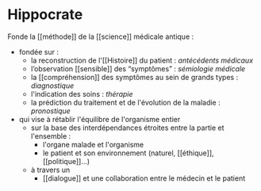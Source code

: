 # Hippocrate

Fonde la [[méthode]] de la [[science]] médicale antique :
  - fondée sur :
    - la reconstruction de l'[[Histoire]] du patient : *antécédents médicaux*
    - l’observation [[sensible]] des “symptômes” : *sémiologie médicale*
    - la [[compréhension]] des symptômes au sein de grands types : *diagnostique*
    - l'indication des soins : *thérapie*
    - la prédiction du traitement et de l'évolution de la maladie : *pronostique*
  - qui vise à rétablir l'équilibre de l'organisme entier
    - sur la base des interdépendances étroites entre la partie et l'ensemble :
      - l'organe malade et l'organisme
      - le patient et son environnement (naturel, [[éthique]], [[politique]]...)
    - à travers un
      - [[dialogue]] et une collaboration entre le médecin et le patient